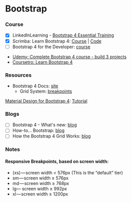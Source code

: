 # Bootstrap

### Course

* [x] ​LinkedInLearning - [Bootstrap 4 Essential Training](https://www.linkedin.com/learning/bootstrap-4-essential-training)​
* [x] Scrimba: Learn Bootstrap 4: [Course](https://scrimba.com/g/gbootstrap4) \| [Code](https://github.com/kozigh01/scrimba_learn_bootstrap_4)
* [ ] Bootstrap 4 for the Developer: [course](https://app.pluralsight.com/library/courses/bootstrap-4-developer/table-of-contents)
* ​[Udemy: Complete Bootstrap 4 course - build 3 projects](https://www.udemy.com/bootstrap-4-tutorials/learn/v4/overview)​
* ​[Coursetro: Learn Bootstrap 4](https://coursetro.com/posts/code/130/Learn-Bootstrap-4-Final-in-2018-with-our-Free-Crash-Course)​

### Resources

* Bootstrap 4 Docs: [site](https://getbootstrap.com/docs/4.1/getting-started/introduction/)
  * Grid System: [breakpoints](https://getbootstrap.com/docs/4.1/layout/grid/#grid-options)

[Material Design for Bootstrap 4](https://mdbootstrap.com/): [Tutorial](https://mdbootstrap.com/bootstrap-tutorial/)

### Blogs

* [ ] Bootstrap 4 - What's new: [blog](https://medium.com/wdstack/bootstrap-4-whats-new-visual-guide-c84dd81d8387)
* [ ] How-to… Bootstrap: [blog](https://medium.com/wdstack/how-to-bootstrap-94abe3525442)
* [ ] How the Bootstrap 4 Grid Works: [blog](https://uxplanet.org/how-the-bootstrap-4-grid-works-a1b04703a3b7)

### Notes

#### **Responsive Breakpoints, based on screen width:**

* \(xs\) — screen width &lt; 576px \(This is the “default” tier\)
* sm — screen width ≥ 576px
* md — screen width ≥ 768px
* lg— screen width ≥ 992px
* xl — screen width ≥ 1200px

